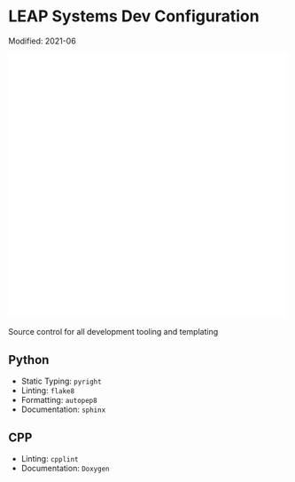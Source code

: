 # LEAP Systems Dev Configuration

Modified: 2021-06

![img](docs/img/LEAP_INS_WHITE.png)

Source control for all development tooling and templating

## Python
 - Static Typing: `pyright`
 - Linting: `flake8`
 - Formatting: `autopep8`
 - Documentation: `sphinx`

## CPP
 - Linting: `cpplint`
 - Documentation: `Doxygen`
